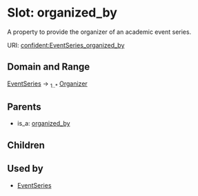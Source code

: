 
# Slot: organized_by


A property to provide the organizer of an academic event series.

URI: [confident:EventSeries_organized_by](https://raw.githubusercontent.com/TIBHannover/ConfIDent_schema/main/src/linkml/confident_schema.yaml#EventSeries_organized_by)


## Domain and Range

[EventSeries](EventSeries.md) &#8594;  <sub>1..\*</sub> [Organizer](Organizer.md)

## Parents

 *  is_a: [organized_by](organized_by.md)

## Children


## Used by

 * [EventSeries](EventSeries.md)
